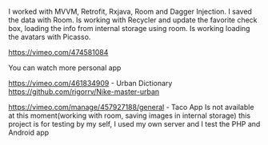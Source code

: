I worked with MVVM, Retrofit, Rxjava, Room and Dagger Injection.
I saved the data with Room.
Is working with Recycler and update the favorite check box, loading the info from internal storage using room.
Is working loading the avatars with Picasso.

https://vimeo.com/474581084


You can watch more personal app

https://vimeo.com/461834909 - Urban Dictionary
https://github.com/rigorrv/Nike-master-urban

https://vimeo.com/manage/457927188/general - Taco App
Is not available at this moment(working with room, saving images in internal storage)
this project is for testing by my self, I used my own server and I test the PHP and Android app
